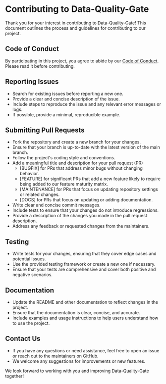# Contributing to Data-Quality-Gate

Thank you for your interest in contributing to Data-Quality-Gate! This document outlines the process and guidelines for contributing to our project.

## Code of Conduct

By participating in this project, you agree to abide by our [Code of Conduct](https://github.com/provectus/data-quality-gate/blob/main/CODE_OF_CONDUCT.md). Please read it before contributing.

## Reporting Issues

- Search for existing issues before reporting a new one.
- Provide a clear and concise description of the issue.
- Include steps to reproduce the issue and any relevant error messages or logs.
- If possible, provide a minimal, reproducible example.

## Submitting Pull Requests

- Fork the repository and create a new branch for your changes.
- Ensure that your branch is up-to-date with the latest version of the main branch.
- Follow the project's coding style and conventions.
- Add a meaningful title and description for your pull request (PR)
  - [BUGFIX] for PRs that address minor bugs without changing behavior.
  - [FEATURE] for significant PRs that add a new feature likely to require being added to our feature maturity matrix.
  - [MAINTENANCE] for PRs that focus on updating repository settings or related changes.
  - [DOCS] for PRs that focus on updating or adding documentation.
- Write clear and concise commit messages.
- Include tests to ensure that your changes do not introduce regressions.
- Provide a description of the changes you made in the pull request description.
- Address any feedback or requested changes from the maintainers.

## Testing

- Write tests for your changes, ensuring that they cover edge cases and potential issues.
- Use the provided testing framework or create a new one if necessary.
- Ensure that your tests are comprehensive and cover both positive and negative scenarios.

## Documentation

- Update the README and other documentation to reflect changes in the project.
- Ensure that the documentation is clear, concise, and accurate.
- Include examples and usage instructions to help users understand how to use the project.


## Contact Us

- If you have any questions or need assistance, feel free to open an issue or reach out to the maintainers on GitHub.
- We welcome any suggestions for improvements or new features.

We look forward to working with you and improving Data-Quality-Gate together! 
